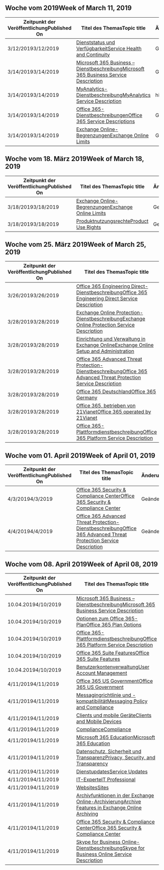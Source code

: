 <!-- This file is generated automatically each week. Changes made to this file will be overwritten.-->




## <a name="week-of-march-11-2019"></a><span data-ttu-id="5b9a0-101">Woche vom 2019</span><span class="sxs-lookup"><span data-stu-id="5b9a0-101">Week of March 11, 2019</span></span>


| <span data-ttu-id="5b9a0-102">Zeitpunkt der Veröffentlichung</span><span class="sxs-lookup"><span data-stu-id="5b9a0-102">Published On</span></span> |<span data-ttu-id="5b9a0-103">Titel des Themas</span><span class="sxs-lookup"><span data-stu-id="5b9a0-103">Topic title</span></span> | <span data-ttu-id="5b9a0-104">Änderung</span><span class="sxs-lookup"><span data-stu-id="5b9a0-104">Change</span></span> |
|------|------------|--------|
| <span data-ttu-id="5b9a0-105">3/12/2019</span><span class="sxs-lookup"><span data-stu-id="5b9a0-105">3/12/2019</span></span> | [<span data-ttu-id="5b9a0-106">Dienststatus und Verfügbarkeit</span><span class="sxs-lookup"><span data-stu-id="5b9a0-106">Service Health and Continuity</span></span>](/Office365/ServiceDescriptions/office-365-platform-service-description/service-health-and-continuity) | <span data-ttu-id="5b9a0-107">Geändert</span><span class="sxs-lookup"><span data-stu-id="5b9a0-107">modified</span></span> |
| <span data-ttu-id="5b9a0-108">3/14/2019</span><span class="sxs-lookup"><span data-stu-id="5b9a0-108">3/14/2019</span></span> | [<span data-ttu-id="5b9a0-109">Microsoft 365 Business – Dienstbeschreibung</span><span class="sxs-lookup"><span data-stu-id="5b9a0-109">Microsoft 365 Business Service Description</span></span>](/Office365/ServiceDescriptions/microsoft-365-business-service-description) | <span data-ttu-id="5b9a0-110">Geändert</span><span class="sxs-lookup"><span data-stu-id="5b9a0-110">modified</span></span> |
| <span data-ttu-id="5b9a0-111">3/14/2019</span><span class="sxs-lookup"><span data-stu-id="5b9a0-111">3/14/2019</span></span> | [<span data-ttu-id="5b9a0-112">MyAnalytics-Dienstbeschreibung</span><span class="sxs-lookup"><span data-stu-id="5b9a0-112">MyAnalytics Service Description</span></span>](/Office365/ServiceDescriptions/mya-service-description) | <span data-ttu-id="5b9a0-113">hinzugefügt</span><span class="sxs-lookup"><span data-stu-id="5b9a0-113">added</span></span> |
| <span data-ttu-id="5b9a0-114">3/14/2019</span><span class="sxs-lookup"><span data-stu-id="5b9a0-114">3/14/2019</span></span> | [<span data-ttu-id="5b9a0-115">Office 365-Dienstbeschreibungen</span><span class="sxs-lookup"><span data-stu-id="5b9a0-115">Office 365 Service Descriptions </span></span>](/Office365/ServiceDescriptions/office-365-service-descriptions-technet-library) | <span data-ttu-id="5b9a0-116">Geändert</span><span class="sxs-lookup"><span data-stu-id="5b9a0-116">modified</span></span> |
| <span data-ttu-id="5b9a0-117">3/14/2019</span><span class="sxs-lookup"><span data-stu-id="5b9a0-117">3/14/2019</span></span> | [<span data-ttu-id="5b9a0-118">Exchange Online-Begrenzungen</span><span class="sxs-lookup"><span data-stu-id="5b9a0-118">Exchange Online Limits</span></span>](/Office365/ServiceDescriptions/exchange-online-service-description/exchange-online-limits) | <span data-ttu-id="5b9a0-119">Geändert</span><span class="sxs-lookup"><span data-stu-id="5b9a0-119">modified</span></span> |


## <a name="week-of-march-18-2019"></a><span data-ttu-id="5b9a0-120">Woche vom 18. März 2019</span><span class="sxs-lookup"><span data-stu-id="5b9a0-120">Week of March 18, 2019</span></span>


| <span data-ttu-id="5b9a0-121">Zeitpunkt der Veröffentlichung</span><span class="sxs-lookup"><span data-stu-id="5b9a0-121">Published On</span></span> |<span data-ttu-id="5b9a0-122">Titel des Themas</span><span class="sxs-lookup"><span data-stu-id="5b9a0-122">Topic title</span></span> | <span data-ttu-id="5b9a0-123">Änderung</span><span class="sxs-lookup"><span data-stu-id="5b9a0-123">Change</span></span> |
|------|------------|--------|
| <span data-ttu-id="5b9a0-124">3/18/2019</span><span class="sxs-lookup"><span data-stu-id="5b9a0-124">3/18/2019</span></span> | [<span data-ttu-id="5b9a0-125">Exchange Online-Begrenzungen</span><span class="sxs-lookup"><span data-stu-id="5b9a0-125">Exchange Online Limits</span></span>](/Office365/ServiceDescriptions/exchange-online-service-description/exchange-online-limits) | <span data-ttu-id="5b9a0-126">Geändert</span><span class="sxs-lookup"><span data-stu-id="5b9a0-126">modified</span></span> |
| <span data-ttu-id="5b9a0-127">3/18/2019</span><span class="sxs-lookup"><span data-stu-id="5b9a0-127">3/18/2019</span></span> | [<span data-ttu-id="5b9a0-128">Produktnutzungsrechte</span><span class="sxs-lookup"><span data-stu-id="5b9a0-128">Product Use Rights</span></span>](/Office365/ServiceDescriptions/office-365-platform-service-description/product-use-rights) | <span data-ttu-id="5b9a0-129">Geändert</span><span class="sxs-lookup"><span data-stu-id="5b9a0-129">modified</span></span> |


## <a name="week-of-march-25-2019"></a><span data-ttu-id="5b9a0-130">Woche vom 25. März 2019</span><span class="sxs-lookup"><span data-stu-id="5b9a0-130">Week of March 25, 2019</span></span>


| <span data-ttu-id="5b9a0-131">Zeitpunkt der Veröffentlichung</span><span class="sxs-lookup"><span data-stu-id="5b9a0-131">Published On</span></span> |<span data-ttu-id="5b9a0-132">Titel des Themas</span><span class="sxs-lookup"><span data-stu-id="5b9a0-132">Topic title</span></span> | <span data-ttu-id="5b9a0-133">Änderung</span><span class="sxs-lookup"><span data-stu-id="5b9a0-133">Change</span></span> |
|------|------------|--------|
| <span data-ttu-id="5b9a0-134">3/26/2019</span><span class="sxs-lookup"><span data-stu-id="5b9a0-134">3/26/2019</span></span> | [<span data-ttu-id="5b9a0-135">Office 365 Engineering Direct-Dienstbeschreibung</span><span class="sxs-lookup"><span data-stu-id="5b9a0-135">Office 365 Engineering Direct Service Description</span></span>](/Office365/ServiceDescriptions/office-365-engineering-direct-service-description) | <span data-ttu-id="5b9a0-136">Geändert</span><span class="sxs-lookup"><span data-stu-id="5b9a0-136">modified</span></span> |
| <span data-ttu-id="5b9a0-137">3/28/2019</span><span class="sxs-lookup"><span data-stu-id="5b9a0-137">3/28/2019</span></span> | [<span data-ttu-id="5b9a0-138">Exchange Online Protection-Dienstbeschreibung</span><span class="sxs-lookup"><span data-stu-id="5b9a0-138">Exchange Online Protection Service Description</span></span>](/Office365/ServiceDescriptions/exchange-online-protection-service-description/exchange-online-protection-service-description) | <span data-ttu-id="5b9a0-139">Geändert</span><span class="sxs-lookup"><span data-stu-id="5b9a0-139">modified</span></span> |
| <span data-ttu-id="5b9a0-140">3/28/2019</span><span class="sxs-lookup"><span data-stu-id="5b9a0-140">3/28/2019</span></span> | [<span data-ttu-id="5b9a0-141">Einrichtung und Verwaltung in Exchange Online</span><span class="sxs-lookup"><span data-stu-id="5b9a0-141">Exchange Online Setup and Administration</span></span>](/Office365/ServiceDescriptions/exchange-online-service-description/exchange-online-setup-and-administration) | <span data-ttu-id="5b9a0-142">Geändert</span><span class="sxs-lookup"><span data-stu-id="5b9a0-142">modified</span></span> |
| <span data-ttu-id="5b9a0-143">3/28/2019</span><span class="sxs-lookup"><span data-stu-id="5b9a0-143">3/28/2019</span></span> | [<span data-ttu-id="5b9a0-144">Office 365 Advanced Threat Protection-Dienstbeschreibung</span><span class="sxs-lookup"><span data-stu-id="5b9a0-144">Office 365 Advanced Threat Protection Service Description</span></span>](/Office365/ServiceDescriptions/office-365-advanced-threat-protection-service-description) | <span data-ttu-id="5b9a0-145">Geändert</span><span class="sxs-lookup"><span data-stu-id="5b9a0-145">modified</span></span> |
| <span data-ttu-id="5b9a0-146">3/28/2019</span><span class="sxs-lookup"><span data-stu-id="5b9a0-146">3/28/2019</span></span> | [<span data-ttu-id="5b9a0-147">Office 365 Deutschland</span><span class="sxs-lookup"><span data-stu-id="5b9a0-147">Office 365 Germany</span></span>](/Office365/ServiceDescriptions/office-365-platform-service-description/office-365-germany) | <span data-ttu-id="5b9a0-148">Geändert</span><span class="sxs-lookup"><span data-stu-id="5b9a0-148">modified</span></span> |
| <span data-ttu-id="5b9a0-149">3/28/2019</span><span class="sxs-lookup"><span data-stu-id="5b9a0-149">3/28/2019</span></span> | [<span data-ttu-id="5b9a0-150">Office 365, betrieben von 21Vianet</span><span class="sxs-lookup"><span data-stu-id="5b9a0-150">Office 365 operated by 21Vianet</span></span>](/Office365/ServiceDescriptions/office-365-platform-service-description/office-365-operated-by-21vianet) | <span data-ttu-id="5b9a0-151">Geändert</span><span class="sxs-lookup"><span data-stu-id="5b9a0-151">modified</span></span> |
| <span data-ttu-id="5b9a0-152">3/28/2019</span><span class="sxs-lookup"><span data-stu-id="5b9a0-152">3/28/2019</span></span> | [<span data-ttu-id="5b9a0-153">Office 365-Plattformdienstbeschreibung</span><span class="sxs-lookup"><span data-stu-id="5b9a0-153">Office 365 Platform Service Description</span></span>](/Office365/ServiceDescriptions/office-365-platform-service-description/office-365-platform-service-description) | <span data-ttu-id="5b9a0-154">Geändert</span><span class="sxs-lookup"><span data-stu-id="5b9a0-154">modified</span></span> |


## <a name="week-of-april-01-2019"></a><span data-ttu-id="5b9a0-155">Woche vom 01. April 2019</span><span class="sxs-lookup"><span data-stu-id="5b9a0-155">Week of April 01, 2019</span></span>


| <span data-ttu-id="5b9a0-156">Zeitpunkt der Veröffentlichung</span><span class="sxs-lookup"><span data-stu-id="5b9a0-156">Published On</span></span> |<span data-ttu-id="5b9a0-157">Titel des Themas</span><span class="sxs-lookup"><span data-stu-id="5b9a0-157">Topic title</span></span> | <span data-ttu-id="5b9a0-158">Änderung</span><span class="sxs-lookup"><span data-stu-id="5b9a0-158">Change</span></span> |
|------|------------|--------|
| <span data-ttu-id="5b9a0-159">4/3/2019</span><span class="sxs-lookup"><span data-stu-id="5b9a0-159">4/3/2019</span></span> | [<span data-ttu-id="5b9a0-160">Office 365 Security & Compliance Center</span><span class="sxs-lookup"><span data-stu-id="5b9a0-160">Office 365 Security & Compliance Center</span></span>](/Office365/ServiceDescriptions/office-365-platform-service-description/office-365-securitycompliance-center) | <span data-ttu-id="5b9a0-161">Geändert</span><span class="sxs-lookup"><span data-stu-id="5b9a0-161">modified</span></span> |
| <span data-ttu-id="5b9a0-162">4/4/2019</span><span class="sxs-lookup"><span data-stu-id="5b9a0-162">4/4/2019</span></span> | [<span data-ttu-id="5b9a0-163">Office 365 Advanced Threat Protection-Dienstbeschreibung</span><span class="sxs-lookup"><span data-stu-id="5b9a0-163">Office 365 Advanced Threat Protection Service Description</span></span>](/Office365/ServiceDescriptions/office-365-advanced-threat-protection-service-description) | <span data-ttu-id="5b9a0-164">Geändert</span><span class="sxs-lookup"><span data-stu-id="5b9a0-164">modified</span></span> |


## <a name="week-of-april-08-2019"></a><span data-ttu-id="5b9a0-165">Woche vom 08. April 2019</span><span class="sxs-lookup"><span data-stu-id="5b9a0-165">Week of April 08, 2019</span></span>


| <span data-ttu-id="5b9a0-166">Zeitpunkt der Veröffentlichung</span><span class="sxs-lookup"><span data-stu-id="5b9a0-166">Published On</span></span> |<span data-ttu-id="5b9a0-167">Titel des Themas</span><span class="sxs-lookup"><span data-stu-id="5b9a0-167">Topic title</span></span> | <span data-ttu-id="5b9a0-168">Änderung</span><span class="sxs-lookup"><span data-stu-id="5b9a0-168">Change</span></span> |
|------|------------|--------|
| <span data-ttu-id="5b9a0-169">10.04.2019</span><span class="sxs-lookup"><span data-stu-id="5b9a0-169">4/10/2019</span></span> | [<span data-ttu-id="5b9a0-170">Microsoft 365 Business – Dienstbeschreibung</span><span class="sxs-lookup"><span data-stu-id="5b9a0-170">Microsoft 365 Business Service Description</span></span>](/Office365/ServiceDescriptions/microsoft-365-business-service-description) | <span data-ttu-id="5b9a0-171">Geändert</span><span class="sxs-lookup"><span data-stu-id="5b9a0-171">modified</span></span> |
| <span data-ttu-id="5b9a0-172">10.04.2019</span><span class="sxs-lookup"><span data-stu-id="5b9a0-172">4/10/2019</span></span> | [<span data-ttu-id="5b9a0-173">Optionen zum Office 365-Plan</span><span class="sxs-lookup"><span data-stu-id="5b9a0-173">Office 365 Plan Options</span></span>](/Office365/ServiceDescriptions/office-365-platform-service-description/office-365-plan-options) | <span data-ttu-id="5b9a0-174">Geändert</span><span class="sxs-lookup"><span data-stu-id="5b9a0-174">modified</span></span> |
| <span data-ttu-id="5b9a0-175">10.04.2019</span><span class="sxs-lookup"><span data-stu-id="5b9a0-175">4/10/2019</span></span> | [<span data-ttu-id="5b9a0-176">Office 365-Plattformdienstbeschreibung</span><span class="sxs-lookup"><span data-stu-id="5b9a0-176">Office 365 Platform Service Description</span></span>](/Office365/ServiceDescriptions/office-365-platform-service-description/office-365-platform-service-description) | <span data-ttu-id="5b9a0-177">Geändert</span><span class="sxs-lookup"><span data-stu-id="5b9a0-177">modified</span></span> |
| <span data-ttu-id="5b9a0-178">10.04.2019</span><span class="sxs-lookup"><span data-stu-id="5b9a0-178">4/10/2019</span></span> | [<span data-ttu-id="5b9a0-179">Office 365 Suite Features</span><span class="sxs-lookup"><span data-stu-id="5b9a0-179">Office 365 Suite Features</span></span>](/Office365/ServiceDescriptions/office-365-platform-service-description/office-365-suite-features) | <span data-ttu-id="5b9a0-180">Geändert</span><span class="sxs-lookup"><span data-stu-id="5b9a0-180">modified</span></span> |
| <span data-ttu-id="5b9a0-181">10.04.2019</span><span class="sxs-lookup"><span data-stu-id="5b9a0-181">4/10/2019</span></span> | [<span data-ttu-id="5b9a0-182">Benutzerkontenverwaltung</span><span class="sxs-lookup"><span data-stu-id="5b9a0-182">User Account Management</span></span>](/Office365/ServiceDescriptions/office-365-platform-service-description/user-account-management) | <span data-ttu-id="5b9a0-183">Geändert</span><span class="sxs-lookup"><span data-stu-id="5b9a0-183">modified</span></span> |
| <span data-ttu-id="5b9a0-184">4/11/2019</span><span class="sxs-lookup"><span data-stu-id="5b9a0-184">4/11/2019</span></span> | [<span data-ttu-id="5b9a0-185">Office 365 US Government</span><span class="sxs-lookup"><span data-stu-id="5b9a0-185">Office 365 US Government</span></span>](/Office365/ServiceDescriptions/office-365-platform-service-description/office-365-us-government/office-365-us-government) | <span data-ttu-id="5b9a0-186">Geändert</span><span class="sxs-lookup"><span data-stu-id="5b9a0-186">modified</span></span> |
| <span data-ttu-id="5b9a0-187">4/11/2019</span><span class="sxs-lookup"><span data-stu-id="5b9a0-187">4/11/2019</span></span> | [<span data-ttu-id="5b9a0-188">Messagingrichtlinie und -kompatibilität</span><span class="sxs-lookup"><span data-stu-id="5b9a0-188">Messaging Policy and Compliance</span></span>](/Office365/ServiceDescriptions/exchange-online-protection-service-description/messaging-policy-and-compliance-servicedesc) | <span data-ttu-id="5b9a0-189">Geändert</span><span class="sxs-lookup"><span data-stu-id="5b9a0-189">modified</span></span> |
| <span data-ttu-id="5b9a0-190">4/11/2019</span><span class="sxs-lookup"><span data-stu-id="5b9a0-190">4/11/2019</span></span> | [<span data-ttu-id="5b9a0-191">Clients und mobile Geräte</span><span class="sxs-lookup"><span data-stu-id="5b9a0-191">Clients and Mobile Devices</span></span>](/Office365/ServiceDescriptions/exchange-online-service-description/clients-and-mobile-devices) | <span data-ttu-id="5b9a0-192">Geändert</span><span class="sxs-lookup"><span data-stu-id="5b9a0-192">modified</span></span> |
| <span data-ttu-id="5b9a0-193">4/11/2019</span><span class="sxs-lookup"><span data-stu-id="5b9a0-193">4/11/2019</span></span> | [<span data-ttu-id="5b9a0-194">Compliance</span><span class="sxs-lookup"><span data-stu-id="5b9a0-194">Compliance</span></span>](/Office365/ServiceDescriptions/office-365-platform-service-description/compliance-servicedesc) | <span data-ttu-id="5b9a0-195">Geändert</span><span class="sxs-lookup"><span data-stu-id="5b9a0-195">modified</span></span> |
| <span data-ttu-id="5b9a0-196">4/11/2019</span><span class="sxs-lookup"><span data-stu-id="5b9a0-196">4/11/2019</span></span> | [<span data-ttu-id="5b9a0-197">Microsoft 365 Education</span><span class="sxs-lookup"><span data-stu-id="5b9a0-197">Microsoft 365 Education</span></span>](/Office365/ServiceDescriptions/office-365-platform-service-description/microsoft-365-education) | <span data-ttu-id="5b9a0-198">Geändert</span><span class="sxs-lookup"><span data-stu-id="5b9a0-198">modified</span></span> |
| <span data-ttu-id="5b9a0-199">4/11/2019</span><span class="sxs-lookup"><span data-stu-id="5b9a0-199">4/11/2019</span></span> | [<span data-ttu-id="5b9a0-200">Datenschutz, Sicherheit und Transparenz</span><span class="sxs-lookup"><span data-stu-id="5b9a0-200">Privacy, Security, and Transparency</span></span>](/Office365/ServiceDescriptions/office-365-platform-service-description/privacy-security-and-transparency) | <span data-ttu-id="5b9a0-201">Geändert</span><span class="sxs-lookup"><span data-stu-id="5b9a0-201">modified</span></span> |
| <span data-ttu-id="5b9a0-202">4/11/2019</span><span class="sxs-lookup"><span data-stu-id="5b9a0-202">4/11/2019</span></span> | [<span data-ttu-id="5b9a0-203">Dienstupdates</span><span class="sxs-lookup"><span data-stu-id="5b9a0-203">Service Updates</span></span>](/Office365/ServiceDescriptions/office-365-platform-service-description/service-updates) | <span data-ttu-id="5b9a0-204">Geändert</span><span class="sxs-lookup"><span data-stu-id="5b9a0-204">modified</span></span> |
| <span data-ttu-id="5b9a0-205">4/11/2019</span><span class="sxs-lookup"><span data-stu-id="5b9a0-205">4/11/2019</span></span> | [<span data-ttu-id="5b9a0-206">IT-Experte</span><span class="sxs-lookup"><span data-stu-id="5b9a0-206">IT Professional</span></span>](/Office365/ServiceDescriptions/sharepoint-online-service-description/it-professional) | <span data-ttu-id="5b9a0-207">Geändert</span><span class="sxs-lookup"><span data-stu-id="5b9a0-207">modified</span></span> |
| <span data-ttu-id="5b9a0-208">4/11/2019</span><span class="sxs-lookup"><span data-stu-id="5b9a0-208">4/11/2019</span></span> | [<span data-ttu-id="5b9a0-209">Websites</span><span class="sxs-lookup"><span data-stu-id="5b9a0-209">Sites</span></span>](/Office365/ServiceDescriptions/sharepoint-online-service-description/sites-servicedesc) | <span data-ttu-id="5b9a0-210">Geändert</span><span class="sxs-lookup"><span data-stu-id="5b9a0-210">modified</span></span> |
| <span data-ttu-id="5b9a0-211">4/11/2019</span><span class="sxs-lookup"><span data-stu-id="5b9a0-211">4/11/2019</span></span> | [<span data-ttu-id="5b9a0-212">Archivfunktionen in der Exchange Online-Archivierung</span><span class="sxs-lookup"><span data-stu-id="5b9a0-212">Archive Features in Exchange Online Archiving</span></span>](/Office365/ServiceDescriptions/exchange-online-archiving-service-description/archive-features) | <span data-ttu-id="5b9a0-213">Geändert</span><span class="sxs-lookup"><span data-stu-id="5b9a0-213">modified</span></span> |
| <span data-ttu-id="5b9a0-214">4/11/2019</span><span class="sxs-lookup"><span data-stu-id="5b9a0-214">4/11/2019</span></span> | [<span data-ttu-id="5b9a0-215">Office 365 Security & Compliance Center</span><span class="sxs-lookup"><span data-stu-id="5b9a0-215">Office 365 Security & Compliance Center</span></span>](/Office365/ServiceDescriptions/office-365-platform-service-description/office-365-securitycompliance-center) | <span data-ttu-id="5b9a0-216">Geändert</span><span class="sxs-lookup"><span data-stu-id="5b9a0-216">modified</span></span> |
| <span data-ttu-id="5b9a0-217">4/11/2019</span><span class="sxs-lookup"><span data-stu-id="5b9a0-217">4/11/2019</span></span> | [<span data-ttu-id="5b9a0-218">Skype for Business Online-Dienstbeschreibung</span><span class="sxs-lookup"><span data-stu-id="5b9a0-218">Skype for Business Online Service Description</span></span>](/Office365/ServiceDescriptions/skype-for-business-online-service-description/skype-for-business-online-service-description) | <span data-ttu-id="5b9a0-219">Geändert</span><span class="sxs-lookup"><span data-stu-id="5b9a0-219">modified</span></span> |
